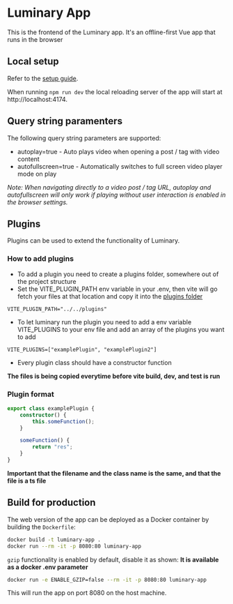 # Luminary App

This is the frontend of the Luminary app. It's an offline-first Vue app that runs in the browser

## Local setup

Refer to the [setup guide](../docs/setup-vue-app.md).

When running `npm run dev` the local reloading server of the app will start at http://localhost:4174.

## Query string paramenters

The following query string parameters are supported:

- autoplay=true - Auto plays video when opening a post / tag with video content
- autofullscreen=true - Automatically switches to full screen video player mode on play

_Note: When navigating directly to a video post / tag URL, autoplay and autofullscreen will only work if playing without user interaction is enabled in the browser settings._

## Plugins

Plugins can be used to extend the functionality of Luminary.

### How to add plugins

- To add a plugin you need to create a plugins folder, somewhere out of the project structure
- Set the VITE_PLUGIN_PATH env variable in your .env, then vite will go fetch your files at that location and copy it into the [plugins folder](./src/plugins/)

```
VITE_PLUGIN_PATH="../../plugins"
```

- To let luminary run the plugin you need to add a env variable VITE_PLUGINS to your env file and add an array of the plugins you want to add

```
VITE_PLUGINS=["examplePlugin", "examplePlugin2"]
```

- Every plugin class should have a constructor function

**The files is being copied everytime before vite build, dev, and test is run**

### Plugin format

```ts
export class examplePlugin {
    constructor() {
        this.someFunction();
    }

    someFunction() {
        return "res";
    }
}
```

**Important that the filename and the class name is the same, and that the file is a ts file**

## Build for production

The web version of the app can be deployed as a Docker container by building the `Dockerfile`:

```sh
docker build -t luminary-app .
docker run --rm -it -p 8080:80 luminary-app
```

`gzip` functionality is enabled by default, disable it as shown:
**It is available as a docker .env parameter**

```sh
docker run -e ENABLE_GZIP=false --rm -it -p 8080:80 luminary-app
```

This will run the app on port 8080 on the host machine.
